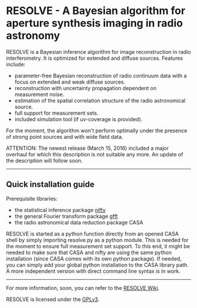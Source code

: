 # RESOLVE - A Bayesian algorithm for aperture synthesis imaging in radio astronomy

RESOLVE is a Bayesian inference algorithm for image reconstruction in radio interferometry. It is optimized for extended and diffuse sources. Features include:

- parameter-free Bayesian reconstruction of radio continuum data with a focus on extended and weak diffuse sources.
- reconstruction with uncertainty propagation dependent on measurement noise.
- estimation of the spatial correlation structure of the radio astronomical source.
- full support for measurement sets.
- included simulation tool (if uv-coverage is provided).

For the moment, the algorithm won't perform optimally under the presence of strong point sources and with wide field data.

ATTENTION: The newest release (March 15, 2016) included a major overhaul for which this description is not suitable any more. An update of the description will follow soon.

--------------------------------------------------------------------------------------------------------------------------------
Quick installation guide
--------------------------------------------------------------------------------------------------------------------------------

Prerequisite libraries:
- the statistical inference package [nifty](https://github.com/information-field-theory/nifty)
- the general Fourier transform package [gfft](https://github.com/mrbell/nifty)
- the radio astronomical data reduction package CASA

RESOLVE is started as a python function directly from an opened CASA shell by simply importing resolve.py as a python module. This is needed for the moment to ensure full measurement set support. To this end, it might be needed to make sure that CASA and nifty are using the same python installation (since CASA comes with its own python package). If needed, you can simply add your global python installation to the CASA library path. A more independent version with direct command line syntax is in work.

------------------------------------------------------------------------------------------------------------------------------

For more information, soon, you can refer to the [RESOLVE Wiki](https://github.com/henrikju/resolve/wiki).

RESOLVE is licensed under the [GPLv3](http://www.gnu.org/licenses/gpl.html).
